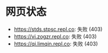 # 网页状态
- https://stds.stpsc.repl.co: 失败 (403)
- https://vi.zogzr.repl.co: 失败 (403)
- https://qi.limqin.repl.co: 失败 (403)
